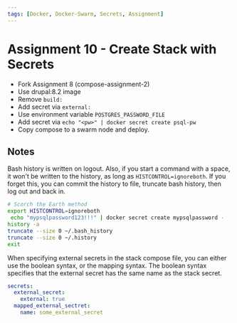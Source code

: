 ```yaml
---
tags: [Docker, Docker-Swarm, Secrets, Assignment]
---
```


# Assignment 10 - Create Stack with Secrets

- Fork Assignment 8 (compose-assignment-2)
- Use drupal:8.2 image
- Remove `build:`
- Add secret via `external:`
- Use environment variable `POSTGRES_PASSWORD_FILE`
- Add secret via `echo "<pw>" | docker secret create psql-pw`
- Copy compose to a swarm node and deploy.

## Notes

Bash history is written on logout. Also, if you start a command with a space, it
won't be written to the history, as long as `HISTCONTROL=ignoreboth`. If you
forget this, you can commit the history to file, truncate bash history, then log
out and back in.

```bash
# Scorch the Earth method
export HISTCONTROL=ignoreboth
 echo "mypsqlpassword123!!!" | docker secret create mypsqlpassword -
history -a
truncate --size 0 ~/.bash_history
truncate --size 0 ~/.history
exit
```

When specifying external secrets in the stack compose file, you can either use
the boolean syntax, or the mapping syntax. The boolean syntax specifies that the
external secret has the same name as the stack secret.

```yml
secrets:
  external_secret:
    external: true
  mapped_external_sectret:
    name: some_external_secret
```
